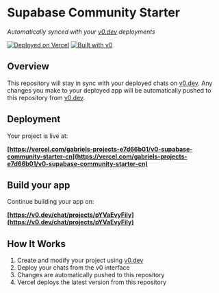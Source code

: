 # Supabase Community Starter

*Automatically synced with your [v0.dev](https://v0.dev) deployments*

[![Deployed on Vercel](https://img.shields.io/badge/Deployed%20on-Vercel-black?style=for-the-badge&logo=vercel)](https://vercel.com/gabriels-projects-e7d66b01/v0-supabase-community-starter-cn)
[![Built with v0](https://img.shields.io/badge/Built%20with-v0.dev-black?style=for-the-badge)](https://v0.dev/chat/projects/pYVaEvyFily)

## Overview

This repository will stay in sync with your deployed chats on [v0.dev](https://v0.dev).
Any changes you make to your deployed app will be automatically pushed to this repository from [v0.dev](https://v0.dev).

## Deployment

Your project is live at:

**[https://vercel.com/gabriels-projects-e7d66b01/v0-supabase-community-starter-cn](https://vercel.com/gabriels-projects-e7d66b01/v0-supabase-community-starter-cn)**

## Build your app

Continue building your app on:

**[https://v0.dev/chat/projects/pYVaEvyFily](https://v0.dev/chat/projects/pYVaEvyFily)**

## How It Works

1. Create and modify your project using [v0.dev](https://v0.dev)
2. Deploy your chats from the v0 interface
3. Changes are automatically pushed to this repository
4. Vercel deploys the latest version from this repository